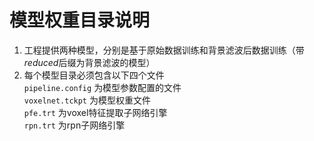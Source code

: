 # 模型权重目录说明
1. 工程提供两种模型，分别是基于原始数据训练和背景滤波后数据训练（带*reduced*后缀为背景滤波的模型）
2. 每个模型目录必须包含以下四个文件  
`pipeline.config` 为模型参数配置的文件  
`voxelnet.tckpt` 为模型权重文件  
`pfe.trt` 为voxel特征提取子网络引擎  
`rpn.trt` 为rpn子网络引擎
